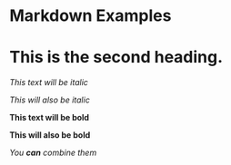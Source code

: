 # Markdown Examples



# This is the second heading.

*This text will be italic*

_This will also be italic_

**This text will be bold**

__This will also be bold__

_You **can** combine them_
